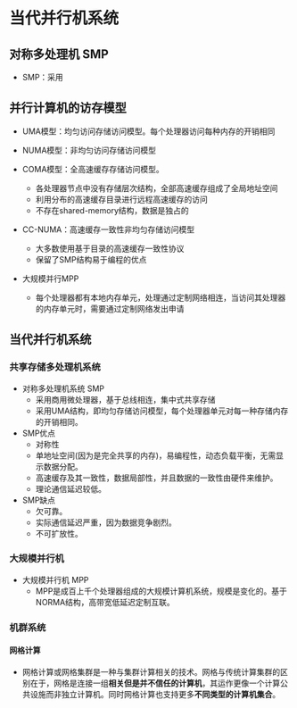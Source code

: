 # 当代并行机系统

## 对称多处理机 SMP
+ SMP：采用

## 并行计算机的访存模型
+ UMA模型：均匀访问存储访问模型。每个处理器访问每种内存的开销相同
+ NUMA模型：非均匀访问存储访问模型
+ COMA模型：全高速缓存存储访问模型。
  + 各处理器节点中没有存储层次结构，全部高速缓存组成了全局地址空间
  + 利用分布的高速缓存目录进行远程高速缓存的访问
  + 不存在shared-memory结构，数据是独占的
+ CC-NUMA：高速缓存一致性非均匀存储访问模型
  + 大多数使用基于目录的高速缓存一致性协议
  + 保留了SMP结构易于编程的优点

+ 大规模并行MPP
  + 每个处理器都有本地内存单元，处理通过定制网络相连，当访问其处理器的内存单元时，需要通过定制网络发出申请

## 当代并行机系统
### 共享存储多处理机系统
+ 对称多处理机系统 SMP
  + 采用商用微处理器，基于总线相连，集中式共享存储
  + 采用UMA结构，即均匀存储访问模型，每个处理器单元对每一种存储内存的开销相同。
+ SMP优点
  + 对称性
  + 单地址空间(因为是完全共享的内存)，易编程性，动态负载平衡，无需显示数据分配。
  + 高速缓存及其一致性，数据局部性，并且数据的一致性由硬件来维护。
  + 理论通信延迟较低。
+ SMP缺点
  + 欠可靠。
  + 实际通信延迟严重，因为数据竞争剧烈。
  + 不可扩放性。

### 大规模并行机
+ 大规模并行机 MPP
  + MPP是成百上千个处理器组成的大规模计算机系统，规模是变化的。基于NORMA结构，高带宽低延迟定制互联。

### 机群系统

#### 网格计算
+ 网格计算或网格集群是一种与集群计算相关的技术。网格与传统计算集群的区别在于，网格是连接一组**相关但是并不信任的计算机**，其运作更像一个计算公共设施而非独立计算机。同时网格计算也支持更多**不同类型的计算机集合**。

